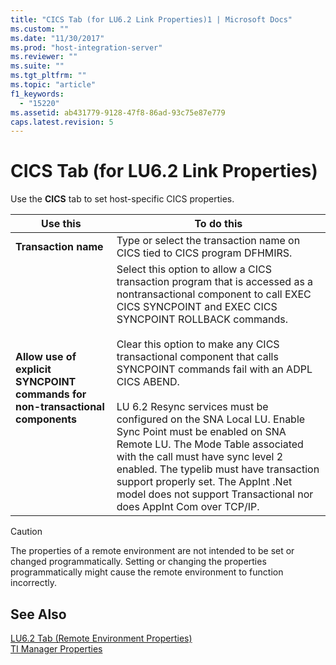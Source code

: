 ```yaml
---
title: "CICS Tab (for LU6.2 Link Properties)1 | Microsoft Docs"
ms.custom: ""
ms.date: "11/30/2017"
ms.prod: "host-integration-server"
ms.reviewer: ""
ms.suite: ""
ms.tgt_pltfrm: ""
ms.topic: "article"
f1_keywords: 
  - "15220"
ms.assetid: ab431779-9128-47f8-86ad-93c75e87e779
caps.latest.revision: 5
---
```

# CICS Tab (for LU6.2 Link Properties)
Use the **CICS** tab to set host-specific CICS properties.  
  
|Use this|To do this|  
|--------------|----------------|  
|**Transaction name**|Type or select the transaction name on CICS tied to CICS program DFHMIRS.|  
|**Allow use of explicit SYNCPOINT commands for non-transactional components**|Select this option to allow a CICS transaction program that is accessed as a nontransactional component to call EXEC CICS SYNCPOINT and EXEC CICS SYNCPOINT ROLLBACK commands.<br /><br /> Clear this option to make any CICS transactional component that calls SYNCPOINT commands fail with an ADPL CICS ABEND.<br /><br /> LU 6.2 Resync services must be configured on the SNA Local LU. Enable Sync Point must be enabled on SNA Remote LU. The Mode Table associated with the call must have sync level 2 enabled. The typelib must have transaction support properly set. The AppInt .Net model does not support Transactional nor does AppInt Com over TCP/IP.|  
  
> [!CAUTION]
>  The properties of a remote environment are not intended to be set or changed programmatically. Setting or changing the properties programmatically might cause the remote environment to function incorrectly.  
  
## See Also  
 [LU6.2 Tab (Remote Environment Properties)](../core/lu6-2-tab-remote-environment-properties-2.md)   
 [TI Manager Properties](../core/ti-manager-properties1.md)